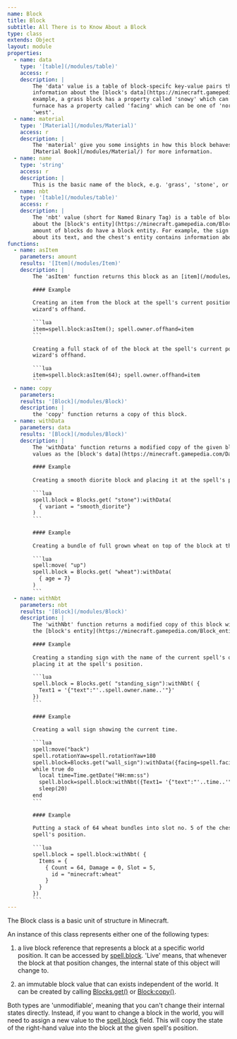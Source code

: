```yaml
---
name: Block
title: Block
subtitle: All There is to Know About a Block
type: class
extends: Object
layout: module
properties:
  - name: data
    type: '[table](/modules/table)'
    access: r
    description: |
        The 'data' value is a table of block-specifc key-value pairs that provide human readable
        information about the [block's data](https://minecraft.gamepedia.com/Data_values#Data). For
        example, a grass block has a property called 'snowy' which can be true or false, and a
        furnace has a property called 'facing' which can be one of 'north', 'east', 'south', and
        'west'.
  - name: material
    type: '[Material](/modules/Material)'
    access: r
    description: |
        The 'material' give you some insights in how this block behaves. Please have a look into the
        [Material Book](/modules/Material/) for more information.
  - name: name
    type: 'string'
    access: r
    description: |
        This is the basic name of the block, e.g. 'grass', 'stone', or 'air'.
  - name: nbt
    type: '[table](/modules/table)'
    access: r
    description: |
        The 'nbt' value (short for Named Binary Tag) is a table of block-specifc key-value pairs
        about the [block's entity](https://minecraft.gamepedia.com/Block_entity_format). Only a small
        amount of blocks do have a block entity. For example, the sign's entity contains information
        about its text, and the chest's entity contains information about its content.
functions:
  - name: asItem
    parameters: amount
    results: '[Item](/modules/Item)'
    description: |
        The 'asItem' function returns this block as an [item](/modules/Item/) of the given amount.
       
        #### Example
       
        Creating an item from the block at the spell's current position and putting it into the
        wizard's offhand.
       
        ```lua
        item=spell.block:asItem(); spell.owner.offhand=item
        ```
       
        Creating a full stack of of the block at the spell's current position and putting it into the
        wizard's offhand.
       
        ```lua
        item=spell.block:asItem(64); spell.owner.offhand=item
        ```
  - name: copy
    parameters: 
    results: '[Block](/modules/Block)'
    description: |
        the 'copy' function returns a copy of this block.
  - name: withData
    parameters: data
    results: '[Block](/modules/Block)'
    description: |
        The 'withData' function returns a modified copy of the given block with the given table
        values as the [block's data](https://minecraft.gamepedia.com/Data_values#Data).
       
        #### Example
       
        Creating a smooth diorite block and placing it at the spell's position.
       
        ```lua
        spell.block = Blocks.get( "stone"):withData(
          { variant = "smooth_diorite"}
        )
        ```
       
        #### Example
       
        Creating a bundle of full grown wheat on top of the block at the spell's position.
       
        ```lua
        spell:move( "up")
        spell.block = Blocks.get( "wheat"):withData(
          { age = 7}
        )
        ```
  - name: withNbt
    parameters: nbt
    results: '[Block](/modules/Block)'
    description: |
        The 'withNbt' function returns a modified copy of this block with the given table values for
        the [block's entity](https://minecraft.gamepedia.com/Block_entity_format).
       
        #### Example
       
        Creating a standing sign with the name of the current spell's owner written onto it and
        placing it at the spell's position.
       
        ```lua
        spell.block = Blocks.get( "standing_sign"):withNbt( {
          Text1 = '{"text":"'..spell.owner.name..'"}'
        })
        ```
       
        #### Example
       
        Creating a wall sign showing the current time.
       
        ```lua
        spell:move("back")
        spell.rotationYaw=spell.rotationYaw+180
        spell.block=Blocks.get("wall_sign"):withData({facing=spell.facing})
        while true do
          local time=Time.getDate("HH:mm:ss")
          spell.block=spell.block:withNbt({Text1= '{"text":"'..time..'"}'})
          sleep(20)
        end
        ```
       
        #### Example
       
        Putting a stack of 64 wheat bundles into slot no. 5 of the chest (or the shulker box) at the
        spell's position.
       
        ```lua
        spell.block = spell.block:withNbt( {
          Items = {
            { Count = 64, Damage = 0, Slot = 5,
              id = "minecraft:wheat"
            }
          }
        })
        ```
---
```


The <span class="notranslate">Block</span> class is a basic unit of structure in Minecraft.

An instance of this class represents either one of the following types:

1. a live block reference that represents a block at a specific world position. It can be
accessed by [spell.block](/modules/Spell/#block). 'Live' means, that whenever the block at that
position changes, the internal state of this object will change to.

2. an immutable block value that can exists independent of the world. It can be created by
calling [Blocks.get()](/modules/Blocks/#get) or [Block:copy()](/modules/Block/#copy).

Both types are 'unmodifiable', meaning that you can't change their internal states directly.
Instead, if you want to change a block in the world, you will need to assign a new value to the
[spell.block](/modules/Spell/#block) field. This will copy the state of the right-hand value into
the block at the given spell's position.

